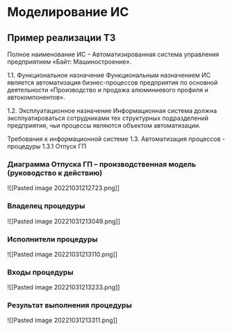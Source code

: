 # Моделирование ИС
## Пример реализации ТЗ
Полное наименование ИС – Автоматизированная система управления предприятием «Байт: Машиностроение».

1.1. Функциональное назначение
Функциональным назначением ИС является автоматизация бизнес-процессов предприятия по основной деятельности «Производство и продажа алюминиевого профиля и автокомпонентов».

1.2. Эксплуатационное назначение
Информационная система должна эксплуатироваться сотрудниками тех структурных подразделений предприятия, чьи процессы являются объектом автоматизации.

Требования к информационной системе
1.3. Автоматизация процессов - процедуры
1.3.1 Отпуск ГП

### Диаграмма Отпуска ГП – производственная модель (руководство к действию)
![[Pasted image 20221031212723.png]]

### Владелец процедуры
![[Pasted image 20221031213049.png]]

### Исполнители процедуры
![[Pasted image 20221031213110.png]]

### Входы процедуры
![[Pasted image 20221031213233.png]]

### Результат выполнения процедуры
![[Pasted image 20221031213311.png]]